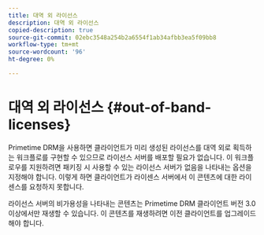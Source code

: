 ```yaml
---
title: 대역 외 라이선스
description: 대역 외 라이선스
copied-description: true
source-git-commit: 02ebc3548a254b2a6554f1ab34afbb3ea5f09bb8
workflow-type: tm+mt
source-wordcount: '96'
ht-degree: 0%

---
```


# 대역 외 라이선스 {#out-of-band-licenses}

Primetime DRM을 사용하면 클라이언트가 미리 생성된 라이선스를 대역 외로 획득하는 워크플로를 구현할 수 있으므로 라이선스 서버를 배포할 필요가 없습니다. 이 워크플로우를 지원하려면 패키징 시 사용할 수 있는 라이선스 서버가 없음을 나타내는 옵션을 지정해야 합니다. 이렇게 하면 클라이언트가 라이센스 서버에서 이 콘텐츠에 대한 라이센스를 요청하지 못합니다.

라이선스 서버의 비가용성을 나타내는 콘텐츠는 Primetime DRM 클라이언트 버전 3.0 이상에서만 재생할 수 있습니다. 이 콘텐츠를 재생하려면 이전 클라이언트를 업그레이드해야 합니다.
